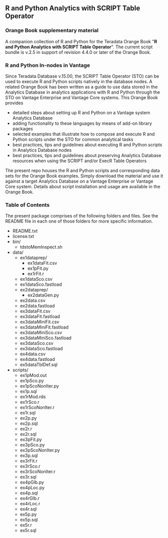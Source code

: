 ## R and Python Analytics with SCRIPT Table Operator
### Orange Book supplementary material

A companion collection of R and Python for the Teradata Orange Book "**R and Python Analytics with SCRIPT Table Operator**". The current script bundle is v.2.5 in support of revision 4.4.0 or later of the Orange Book.

### R and Python In-nodes in Vantage

Since Teradata Database v.15.00, the SCRIPT Table Operator (STO) can be used to execute R and Python scripts natively in the database nodes.  A related Orange Book has been written as a guide to use data stored in the Analytics Database in analytics applications with R and Python through the STO on Vantage Enterprise and Vantage Core systems.  This Orange Book provides

* detailed steps about setting up R and Python on a Vantage system Analytics Database
* adding functionality to these languages by means of add-on library packages
* selected examples that illustrate how to compose and execute R and Python scripts under the STO for common analytical tasks
* best practices, tips and guidelines about executing R and Python scripts in Analytics Database nodes
* best practices, tips and guidelines about preserving Analytics Database resources when using the SCRIPT and/or ExecR Table Operators

The present repo houses the R and Python scripts and corresponding data sets for the Orange Book examples. Simply download the material and use it against a target Analytics Database on a Vantage Enterprise or Vantage Core system.  Details about script installation and usage are available in the Orange Book.

### Table of Contents

The present package comprises of the following folders and files. See the README file in each one of those folders for more specific information.

* README.txt
* license.txt
* bin/
    + tdstoMemInspect.sh
* data/
    * ex1dataprep/
        + ex1dataFit.csv
        + ex1pFit.py
        + ex1rFit.r
    + ex1dataSco.csv
    + ex1dataSco.fastload
    * ex2dataprep/
        + ex2dataGen.py
    + ex2data.csv
    + ex2data.fastload
    + ex3dataFit.csv
    + ex3dataFit.fastload
    + ex3dataMiniFit.csv
    + ex3dataMiniFit.fastload
    + ex3dataMiniSco.csv
    + ex3dataMiniSco.fastload
    + ex3dataSco.csv
    + ex3dataSco.fastload
    + ex4data.csv
    + ex4data.fastload
    + ex5dataTblDef.sql
* scripts/
    + ex1pMod.out
    + ex1pSco.py
    + ex1pScoNonIter.py
    + ex1p.sql
    + ex1rMod.rds
    + ex1rSco.r
    + ex1rScoNonIter.r
    + ex1r.sql
    + ex2p.py
    + ex2p.sql
    + ex2r.r
    + ex2r.sql
    + ex3pFit.py
    + ex3pSco.py
    + ex3pScoNonIter.py
    + ex3p.sql
    + ex3rFit.r
    + ex3rSco.r
    + ex3rScoNonIter.r
    + ex3r.sql
    + ex4pGlb.py
    + ex4pLoc.py
    + ex4p.sql
    + ex4rGlb.r
    + ex4rLoc.r
    + ex4r.sql
    + ex5p.py
    + ex5p.sql
    + ex5r.r
    + ex5r.sql
